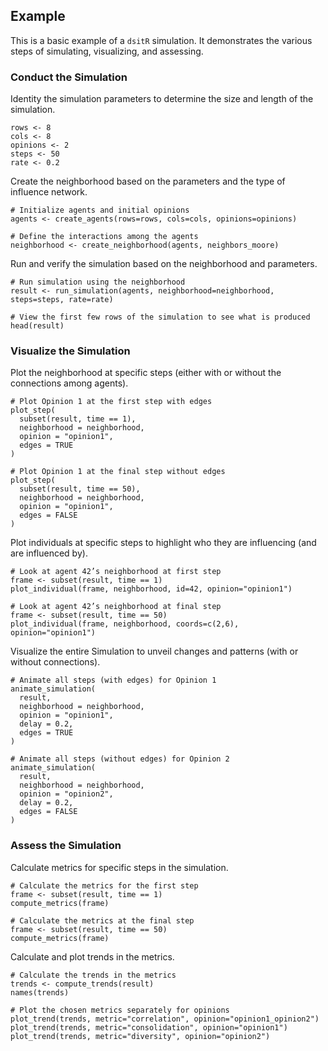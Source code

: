 ## Example

This is a basic example of a `dsitR` simulation. It demonstrates the various steps of simulating, visualizing, and assessing.

### Conduct the Simulation

Identity the simulation parameters to determine the size and length of the simulation.

```{r}
rows <- 8
cols <- 8
opinions <- 2
steps <- 50
rate <- 0.2
```

Create the neighborhood based on the parameters and the type of influence network.

```{r}
# Initialize agents and initial opinions
agents <- create_agents(rows=rows, cols=cols, opinions=opinions)

# Define the interactions among the agents
neighborhood <- create_neighborhood(agents, neighbors_moore)
```

Run and verify the simulation based on the neighborhood and parameters.

```{r}
# Run simulation using the neighborhood
result <- run_simulation(agents, neighborhood=neighborhood, steps=steps, rate=rate)

# View the first few rows of the simulation to see what is produced
head(result)
```

### Visualize the Simulation

Plot the neighborhood at specific steps (either with or without the connections among agents).

```{r}
# Plot Opinion 1 at the first step with edges
plot_step(
  subset(result, time == 1),
  neighborhood = neighborhood,
  opinion = "opinion1",
  edges = TRUE
)

# Plot Opinion 1 at the final step without edges
plot_step(
  subset(result, time == 50),
  neighborhood = neighborhood,
  opinion = "opinion1",
  edges = FALSE
)
```

Plot individuals at specific steps to highlight who they are influencing (and are influenced by).

```{r}
# Look at agent 42’s neighborhood at first step
frame <- subset(result, time == 1)
plot_individual(frame, neighborhood, id=42, opinion="opinion1")

# Look at agent 42’s neighborhood at final step
frame <- subset(result, time == 50)
plot_individual(frame, neighborhood, coords=c(2,6), opinion="opinion1")
```

Visualize the entire Simulation to unveil changes and patterns (with or without connections).

```{r}
# Animate all steps (with edges) for Opinion 1
animate_simulation(
  result,
  neighborhood = neighborhood,
  opinion = "opinion1",
  delay = 0.2,
  edges = TRUE
)

# Animate all steps (without edges) for Opinion 2
animate_simulation(
  result,
  neighborhood = neighborhood,
  opinion = "opinion2",
  delay = 0.2,
  edges = FALSE
)
```

### Assess the Simulation

Calculate metrics for specific steps in the simulation.

```{r}
# Calculate the metrics for the first step
frame <- subset(result, time == 1)
compute_metrics(frame)

# Calculate the metrics at the final step
frame <- subset(result, time == 50)
compute_metrics(frame)
```

Calculate and plot trends in the metrics.

```{r}
# Calculate the trends in the metrics
trends <- compute_trends(result)
names(trends)

# Plot the chosen metrics separately for opinions
plot_trend(trends, metric="correlation", opinion="opinion1_opinion2")
plot_trend(trends, metric="consolidation", opinion="opinion1")
plot_trend(trends, metric="diversity", opinion="opinion2")
```

